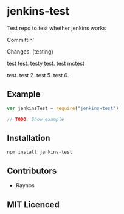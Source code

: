 # jenkins-test

<!-- [![browser support][5]][6] -->

<!-- [![build status][1]][2] [![NPM version][7]][8] [![dependency status][3]][4] -->

Test repo to test whether jenkins works

Committin'

Changes. (testing)

test test. testy test. test mctest

test. test 2.
test 5.
test 6.

## Example

```js
var jenkinsTest = require("jenkins-test")

// TODO. Show example
```

## Installation

`npm install jenkins-test`

## Contributors

 - Raynos

## MIT Licenced

  [1]: https://secure.travis-ci.org/Colingo/jenkins-test.png
  [2]: https://travis-ci.org/Colingo/jenkins-test
  [3]: https://david-dm.org/Colingo/jenkins-test.png
  [4]: https://david-dm.org/Colingo/jenkins-test
  [5]: https://ci.testling.com/Colingo/jenkins-test.png
  [6]: https://ci.testling.com/Colingo/jenkins-test
  [7]: https://badge.fury.io/js/jenkins-test.png
  [8]: https://badge.fury.io/js/jenkins-test
